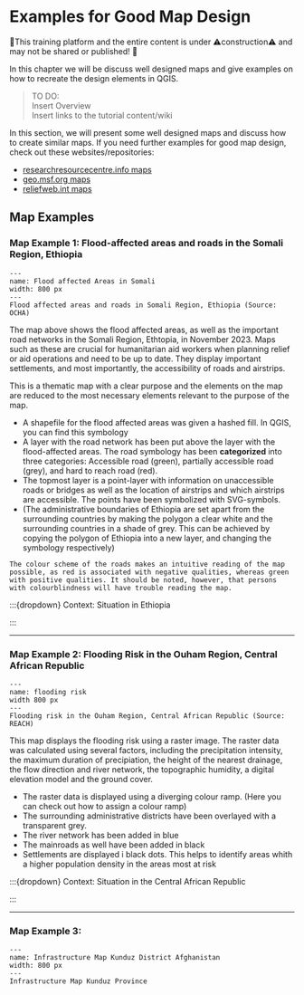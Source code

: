 # Examples for Good Map Design

🚧This training platform and the entire content is under ⚠️construction⚠️ and may not be shared or published! 🚧

In this chapter we will be discuss well designed maps and give examples on how to recreate the design elements in QGIS.

> TO DO:  
Insert Overview  
Insert links to the tutorial content/wiki

In this section, we will present some well designed maps and discuss how to create similar maps. If you need further examples for good map design, check out these websites/repositories: 
- [researchresourcecentre.info maps](https://www.reachresourcecentre.info/search/?search=1&initiative%5B%5D=reach&ptype%5B%5D=map&dates=&keywords)
- [geo.msf.org maps](https://geo.msf.org/catalogue/DOCID-1877329211-4979?from=0&sort=_score&desc=true)
- [reliefweb.int maps](https://reliefweb.int/updates?advanced-search=%28S1242%29_%28F12%29)


## Map Examples
### Map Example 1: Flood-affected areas and roads in the Somali Region, Ethiopia

```{figure} ../../fig/ET_Somali_Humanitarian_Access_Flooded_Areas_11152023_A4.png
---
name: Flood affected Areas in Somali
width: 800 px
---
Flood affected areas and roads in Somali Region, Ethiopia (Source: OCHA)
```

The map above shows the flood affected areas, as well as the important road networks in the Somali Region, Ethtopia, in November 2023. Maps such as these are crucial for humanitarian aid workers when planning relief or aid operations and need to be up to date. They display important settlements, and most importantly, the accessibility of roads and airstrips. 

This is a thematic map with a clear purpose and the elements on the map are reduced to the most necessary elements relevant to the purpose of the map.


- A shapefile for the flood affected areas was given a hashed fill. In QGIS, you can find this symbology 
- A layer with the road network has been put above the layer with the flood-affected areas. The road symbology has been __categorized__ into three categories: Accessible road (green), partially accessible road (grey), and hard to reach road (red).
- The topmost layer is a point-layer with information on unaccessible roads or bridges as well as the location of airstrips and which airstrips are accessible. The points have been symbolized with SVG-symbols. 
- (The administrative boundaries of Ethiopia are set apart from the surrounding countries by making the polygon a clear white and the surrounding countries in a shade of grey. This can be achieved by copying the polygon of Ethiopia into a new layer, and changing the symbology respectively)

```{note} 
The colour scheme of the roads makes an intuitive reading of the map possible, as red is associated with negative qualities, whereas green with positive qualities. It should be noted, however, that persons with colourblindness will have trouble reading the map.
```

:::{dropdown} Context: Situation in Ethiopia

:::

---

### Map Example 2: Flooding Risk in the Ouham Region, Central African Republic

```{figure} ../../fig/REACH_CAF_Susceptibilite_inondations_CF32_Juillet2023_A3_FR.png
---
name: flooding risk
width 800 px
---
Flooding risk in the Ouham Region, Central African Republic (Source: REACH)
```

This map displays the flooding risk using a raster image. The raster data was calculated using several factors, including the precipitation intensity, the maximum duration of precipiation, the height of the nearest drainage, the flow direction and river network, the topographic humidity, a digital elevation model and the ground cover. 

- The raster data is displayed using a diverging colour ramp. (Here you can check out how to assign a colour ramp) 
- The surrounding administrative districts have been overlayed with a transparent grey. 
- The river network has been added in blue
- The mainroads as well have been added in black
- Settlements are displayed i black dots. This helps to identify areas whith a higher population density in the areas most at risk

:::{dropdown} Context: Situation in the Central African Republic

:::

---
### Map Example 3:

```{figure} ../../fig/REACH_AFG_Map_ABR_infrastructure_mapping_Kunduz_Kunduz_PD-07_17May2022_A3P.png
---
name: Infrastructure Map Kunduz District Afghanistan
width: 800 px
---
Infrastructure Map Kunduz Province 
```

